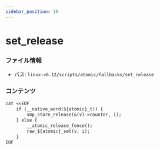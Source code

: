 ```yaml
---
sidebar_position: 18
---
```

# set_release

### ファイル情報

- パス: `linux-v6.12/scripts/atomic/fallbacks/set_release`

### コンテンツ

```txt
cat <<EOF
	if (__native_word(${atomic}_t)) {
		smp_store_release(&(v)->counter, i);
	} else {
		__atomic_release_fence();
		raw_${atomic}_set(v, i);
	}
EOF

```
